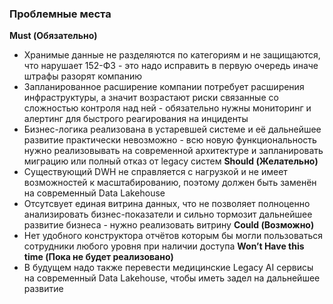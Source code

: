 ### **Проблемные места**
**Must (Обязательно)**
* Хранимые данные не разделяются по категориям и не защищаются, что нарушает 152-ФЗ - это надо исправить в первую очередь иначе штрафы разорят компанию
* Запланированное расширение компании потребует расширения инфраструктуры, а значит возрастают риски связанные со сложностью контроля над ней - обязательно нужны мониторинг и алертинг для быстрого реагирования на инциденты
* Бизнес-логика реализована в устаревшей системе и её дальнейшее развитие практически невозможно - всю новую функциональность нужно реализовывать на современной архитектуре и запланировать миграцию или полный отказ от legacy систем
**Should (Желательно)**
* Существующий DWH не справляется с нагрузкой и не имеет возможностей к масштабированию, поэтому должен быть заменён на современный Data Lakehouse
* Отсутсвует единая витрина данных, что не позволяет полноценно анализировать бизнес-показатели и сильно тормозит дальнейшее развитие бизнеса - нужно реализовать витрину
**Could (Возможно)**
* Нет удобного конструктора отчётов которым бы могли пользоваться сотрудники любого уровня при наличии доступа
**Won’t Have this time (Пока не будет реализовано)**
* В будущем надо также перевести медицинские Legacy AI сервисы на современный Data Lakehouse, чтобы иметь задел на дальнейшее развитие
